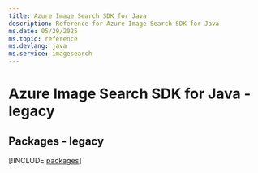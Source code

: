 ```yaml
---
title: Azure Image Search SDK for Java
description: Reference for Azure Image Search SDK for Java
ms.date: 05/29/2025
ms.topic: reference
ms.devlang: java
ms.service: imagesearch
---
```

# Azure Image Search SDK for Java - legacy
## Packages - legacy
[!INCLUDE [packages](image-search-index.md)]